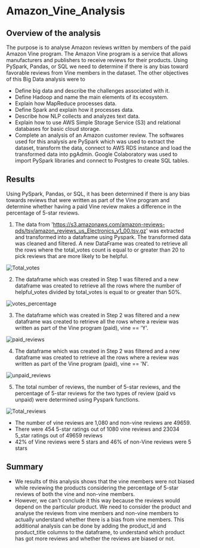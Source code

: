 # Amazon_Vine_Analysis
## Overview of the analysis
The purpose is to analyse Amazon reviews written by members of the paid Amazon Vine program. The Amazon Vine program is a service that allows manufacturers and publishers to receive reviews for their products. Using PySpark, Pandas, or SQL we need to determine if there is any bias toward favorable reviews from Vine members in the dataset. The other objectives of this Big Data analysis  were to
* Define big data and describe the challenges associated with it.
* Define Hadoop and name the main elements of its ecosystem.
* Explain how MapReduce processes data.
* Define Spark and explain how it processes data.
* Describe how NLP collects and analyzes text data.
* Explain how to use AWS Simple Storage Service (S3) and relational databases for basic cloud storage.
* Complete an analysis of an Amazon customer review.
The softwares used for this analysis are PySpark which was used to extract the dataset, transform the data, connect to AWS RDS instance and load the transformed data into pgAdmin. Google Colaboratory was used to import PySpark libraries and connect to Postgres to create SQL tables.

## Results
Using PySpark, Pandas, or SQL, it has been determined if there is any bias towards reviews that were written as part of the Vine program and determine whether having a paid Vine review makes a difference in the percentage of 5-star reviews.
1. The data from 'https://s3.amazonaws.com/amazon-reviews-pds/tsv/amazon_reviews_us_Electronics_v1_00.tsv.gz' was extracted and transformed into a dataframe using Pyspark. The transformed data was cleaned and filtered. A new DataFrame was created to retrieve all the rows where the total_votes count is equal to or greater than 20 to pick reviews that are more likely to be helpful.

![Total_votes](https://user-images.githubusercontent.com/108298416/196324151-c184c7d2-709f-464a-931a-84b0e03681b3.PNG)

2. The dataframe which was created in Step 1 was filtered and a new dataframe was created to retrieve all the rows where the number of helpful_votes divided by total_votes is equal to or greater than 50%.

![votes_percentage](https://user-images.githubusercontent.com/108298416/196324449-58d9ce5d-5c63-4727-b09b-b97f5bb81cbc.PNG)

3. The dataframe which was created in Step 2 was filtered and a new dataframe was created to retrieve all the rows where a review was written as part of the Vine program (paid), vine == 'Y'.

![paid_reviews](https://user-images.githubusercontent.com/108298416/196324576-84b6ac64-9c30-4aa4-bc40-d47fa69244c9.PNG)

4. The dataframe which was created in Step 2 was filtered and a new dataframe was created to retrieve all the rows where a review was written as part of the Vine program (paid), vine == 'N'.

![unpaid_reviews](https://user-images.githubusercontent.com/108298416/196324636-728243b4-854d-417d-8cd1-aa6bdbd50a2d.PNG)

5. The total number of reviews, the number of 5-star reviews, and the percentage of 5-star reviews for the two types of review (paid vs unpaid) were determined using Pyspark functions.

![Total_reviews](https://user-images.githubusercontent.com/108298416/196324761-7ad8a9d8-af69-49b4-a08d-941e28cfcda6.PNG)

*  The number of vine reviews are 1,080 and non-vine reviews are 49659.
*  There were 454 5-star ratings out of 1080 vine reviews and 23034 5_star ratings out of 49659 reviews
*  42% of Vine reviews were 5 stars and 46% of non-Vine reviews were 5 stars

## Summary
* We results of this analysis shows that the vine members were not biased while reviewing the products considering the percentage of 5-star reviews of both the vine and non-vine members. 
* However, we can't conclude it this way because the reviews would depend on the particular product. We need to consider the product and analyse the reviews from vine members and non-vine members to actually understand whether there is a bias from vine members. This additional analysis can be done by adding the product_id and product_title columns to the dataframe, to understand which product has got more reviews and whether the reviews are biased or not. 



